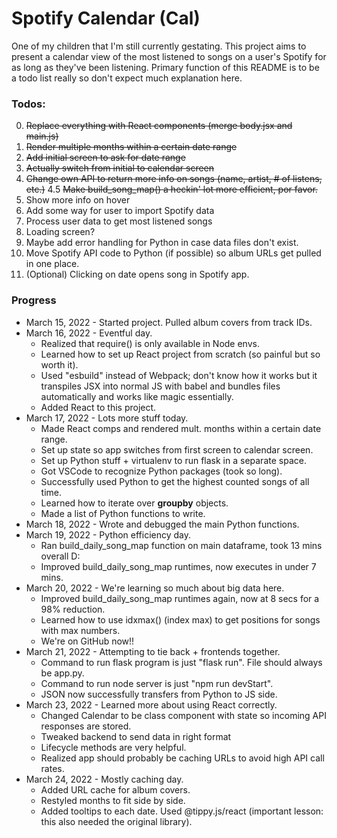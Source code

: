 # Spotify Calendar (Cal)
One of my children that I'm still currently gestating.
This project aims to present a calendar view of the most listened to songs on a user's Spotify for as long as they've been listening. Primary function of this README is to be a todo list really so don't expect much explanation here.

### Todos:
0. ~~Replace everything with React components (merge body.jsx and main.js)~~
1. ~~Render multiple months within a certain date range~~
2. ~~Add initial screen to ask for date range~~
3. ~~Actually switch from initial to calendar screen~~
4. ~~Change own API to return more info on songs (name, artist, # of listens, etc.)~~
4.5 ~~Make build_song_map() a heckin' lot more efficient, por favor.~~
5. Show more info on hover
6. Add some way for user to import Spotify data
7. Process user data to get most listened songs
8. Loading screen?
9. Maybe add error handling for Python in case data files don't exist.
10. Move Spotify API code to Python (if possible) so album URLs get pulled in one place.
11. (Optional) Clicking on date opens song in Spotify app.

### Progress
- March 15, 2022 - Started project. Pulled album covers from track IDs.
- March 16, 2022 - Eventful day.
  - Realized that require() is only available in Node envs.
  - Learned how to set up React project from scratch (so painful but so worth it). 
  - Used "esbuild" instead of Webpack; don't know how it works but it transpiles JSX into normal JS with babel and bundles files automatically and works like magic essentially.
  - Added React to this project.
- March 17, 2022 - Lots more stuff today.
  - Made React comps and rendered mult. months within a certain date range.
  - Set up state so app switches from first screen to calendar screen.
  - Set up Python stuff + virtualenv to run flask in a separate space.
  - Got VSCode to recognize Python packages (took so long).
  - Successfully used Python to get the highest counted songs of all time.
  - Learned how to iterate over **groupby** objects.
  - Made a list of Python functions to write.
- March 18, 2022 - Wrote and debugged the main Python functions.
- March 19, 2022 - Python efficiency day.
  - Ran build_daily_song_map function on main dataframe, took 13 mins overall D:
  - Improved build_daily_song_map runtimes, now executes in under 7 mins.
- March 20, 2022 - We're learning so much about big data here.
  - Improved build_daily_song_map runtimes again, now at 8 secs for a 98% reduction.
  - Learned how to use idxmax() (index max) to get positions for songs with max numbers.
  - We're on GitHub now!!
- March 21, 2022 - Attempting to tie back + frontends together.
  - Command to run flask program is just "flask run". File should always be app.py.
  - Command to run node server is just "npm run devStart".
  - JSON now successfully transfers from Python to JS side.
- March 23, 2022 - Learned more about using React correctly.
  - Changed Calendar to be class component with state so incoming API responses are stored.
  - Tweaked backend to send data in right format
  - Lifecycle methods are very helpful.
  - Realized app should probably be caching URLs to avoid high API call rates.
- March 24, 2022 - Mostly caching day.
  - Added URL cache for album covers.
  - Restyled months to fit side by side.
  - Added tooltips to each date. Used @tippy.js/react (important lesson: this also needed the original library).